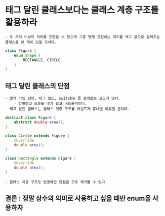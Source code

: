 # 태그 달린 클래스보다는 클래스 계층 구조를 활용하라

    - 두 가지 이상의 의미를 표현할 수 있으며 그중 현재 표현하는 의미를 태그 값으로 알려주는 클래스를 본 적이 있을 것이다.

```java
class Figure {
    enum Shape {
        RECTANGLE, CIRCLE
    }
}
```

## 태그 달린 클래스의 단점

    - 열거 타입 선언, 태그 필드, switch문 등 쓸데없는 코드가 많다.
        - 장황하고 오류를 내기 쉽고 비효율적이다.
    - 태그 달린 클래스는 클래스 계층 구조를 어설프게 흉내낸 아류일 뿐이다.

```java
abstract class Figure {
    abstract double area();
}

class Circle extends Figure {
    @Override
    double area();
}

class Rectangle extends Figure {
    @Override
    double area();
}
```

    - 클래스 계층 구조로 변경하면 단점을 모두 제거할 수 있다.

## 결론 : 정말 상수의 의미로 사용하고 싶을 때만 enum을 사용하자
